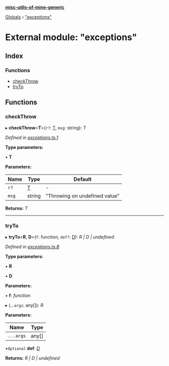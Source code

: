 **[misc-utils-of-mine-generic](../README.md)**

[Globals](../globals.md) › ["exceptions"](_exceptions_.md)

# External module: "exceptions"

## Index

### Functions

* [checkThrow](_exceptions_.md#checkthrow)
* [tryTo](_exceptions_.md#tryto)

## Functions

###  checkThrow

▸ **checkThrow**<**T**>(`r?`: [T](), `msg`: string): *T*

*Defined in [exceptions.ts:1](https://github.com/cancerberoSgx/misc-utils-of-mine/blob/90dd7ac/misc-utils-of-mine-generic/src/exceptions.ts#L1)*

**Type parameters:**

▪ **T**

**Parameters:**

Name | Type | Default |
------ | ------ | ------ |
`r?` | [T]() | - |
`msg` | string | "Throwing on undefined value" |

**Returns:** *T*

___

###  tryTo

▸ **tryTo**<**R**, **D**>(`f`: function, `def?`: [D]()): *R | D | undefined*

*Defined in [exceptions.ts:8](https://github.com/cancerberoSgx/misc-utils-of-mine/blob/90dd7ac/misc-utils-of-mine-generic/src/exceptions.ts#L8)*

**Type parameters:**

▪ **R**

▪ **D**

**Parameters:**

▪ **f**: *function*

▸ (...`args`: any[]): *R*

**Parameters:**

Name | Type |
------ | ------ |
`...args` | any[] |

▪`Optional`  **def**: *[D]()*

**Returns:** *R | D | undefined*